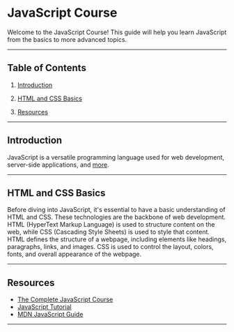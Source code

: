 # JavaScript Course

Welcome to the JavaScript Course! This guide will help you learn JavaScript from the basics to more advanced topics.

---

## Table of Contents

1. [Introduction](#introduction)

1. [HTML and CSS Basics](#html-and-css-basics)

1. [Resources](#resources)

---

## Introduction

JavaScript is a versatile programming language used for web development, server-side applications, and [more](/00-Introduction/Intro.md).

---

## HTML and CSS Basics

Before diving into JavaScript, it's essential to have a basic understanding of HTML and CSS. These technologies are the backbone of web development.
HTML (HyperText Markup Language) is used to structure content on the web, while CSS (Cascading Style Sheets) is used to style that content.
HTML defines the structure of a webpage, including elements like headings, paragraphs, links, and images. CSS is used to control the layout, colors, fonts, and overall appearance of the webpage.

---

## Resources

- [The Complete JavaScript Course](https://www.udemy.com/course/the-complete-javascript-course/?kw=the+complete+ja&src=sac&couponCode=CP130525BRGB)
- [JavaScript Tutorial](https://www.w3schools.com/Js/)
- [MDN JavaScript Guide](https://developer.mozilla.org/en-US/docs/Web/JavaScript/Guide)

---
